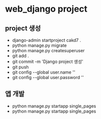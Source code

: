 # web_django project

## project 생성

- django-admin startproject cakd7 .
- python manage.py migrate
- python manage.py createsuperuser
- git add .
- git commit -m 'Django project 생성'
- git push
- git config --global user.name ''
- git config --global user.password ''

## 앱 개발

- python manage.py startapp single_pages
- python manage.py startapp single_pages
